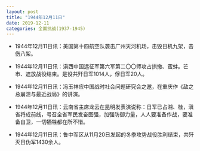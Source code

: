 ```yaml
---
layout: post
title: "1944年12月11日"
date: 2019-12-11
categories: 全面抗战(1937-1945)
---
```


<meta name="referrer" content="no-referrer" />

- 1944年12月11日讯：美国第十四航空队袭击广州天河机场，击毁日机九架，击伤八架。 

- 1944年12月11日讯：滇西中国远征军第六军第二〇〇师攻占拱撤、蛮蚌。芒市、遮放战役结束。是役共歼日军1014人，俘日军20人。 

- 1944年12月11日讯：冯玉祥应中国战时社会问题研究会之邀，在重庆作《敌之总崩溃与最近战局》的讲演。 

- 1944年12月11日讯：云南省主席龙云在昆明发表演说称：日军已占湘、桂，滇省将成前线，号召全省军民发奋图强，加强防御力量，人人要准备作战，要准备自卫，一切牺牲都在所不惜。 

- 1944年12月11日讯：鲁中军区从11月20日发起的冬季攻势战役胜利结束，共歼灭日伪军1430余人。 

